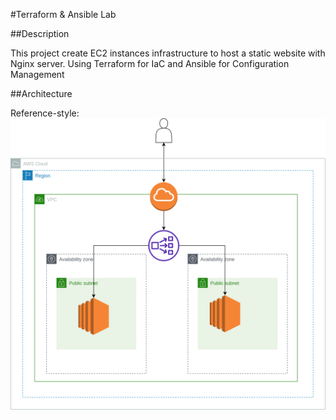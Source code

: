 #Terraform & Ansible Lab

##Description

This project create EC2 instances infrastructure to host a static website with Nginx server. Using Terraform for IaC and Ansible for Configuration Management

##Architecture

Reference-style: 
![alt text][logo]

[logo]: ./architecture.png
